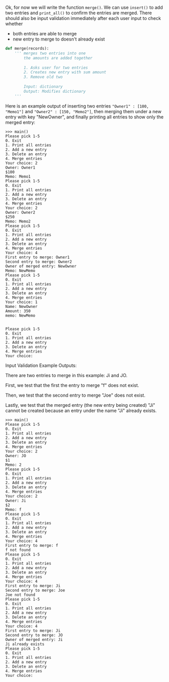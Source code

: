 <!--title={Merging entries}-->

<!--badges={Python:170}-->

<!--concepts={UserInput.mdx, IfStatements.mdx, BooleanOperators.mdx, PrintStatements.mdx, Dictionaries.mdx, IndexingDictionaries.mdx, IndexingLists.mdx, Lists.mdx}-->

Ok, for now we will write the function `merge()`. We can use `insert()` to add two entries and `print_all()` to confirm the entries are merged. There should also be input validation immediately after each user input to check whether

* both entries are able to merge
* new entry to merge to doesn't already exist

```python
def merge(records):
    ''' merges two entries into one
        the amounts are added together
        
        1. Asks user for two entries
    	2. Creates new entry with sum amount
    	3. Remove old two
    	
    	Input: dictionary
    	Output: Modifies dictionary
    '''
```

Here is an example output of inserting two entries `"Owner1" : [100, "Memo1"]` and `"Owner2" : [150, "Memo2"]`, then merging them under a new entry with key "NewOwner", and finally printing all entries to show only the merged entry:

```
>>> main()
Please pick 1-5
0. Exit
1. Print all entries
2. Add a new entry
3. Delete an entry
4. Merge entries
Your choice: 2
Owner: Owner1
$100
Memo: Memo1
Please pick 1-5
0. Exit
1. Print all entries
2. Add a new entry
3. Delete an entry
4. Merge entries
Your choice: 2
Owner: Owner2
$250
Memo: Memo2
Please pick 1-5
0. Exit
1. Print all entries
2. Add a new entry
3. Delete an entry
4. Merge entries
Your choice: 4
First entry to merge: Owner1
Second entry to merge: Owner2
Owner of merged entry: NewOwner
Memo: NewMemo
Please pick 1-5
0. Exit
1. Print all entries
2. Add a new entry
3. Delete an entry
4. Merge entries
Your choice: 1
Name: NewOwner
Amount: 350
memo: NewMemo


Please pick 1-5
0. Exit
1. Print all entries
2. Add a new entry
3. Delete an entry
4. Merge entries
Your choice: 
```

Input Validation Example Outputs:

There are two entries to merge in this example: Ji and JO.

First, we test that the first the entry to merge "f" does not exist.

Then, we test that the second entry to merge "Joe" does not exist.

Lastly, we test that the merged entry (the new entry being created) "Ji" cannot be created because an entry under the name "Ji" already exists.

```
>>> main()
Please pick 1-5
0. Exit
1. Print all entries
2. Add a new entry
3. Delete an entry
4. Merge entries
Your choice: 2
Owner: JO
$1
Memo: 2
Please pick 1-5
0. Exit
1. Print all entries
2. Add a new entry
3. Delete an entry
4. Merge entries
Your choice: 2
Owner: Ji
$2
Memo: f
Please pick 1-5
0. Exit
1. Print all entries
2. Add a new entry
3. Delete an entry
4. Merge entries
Your choice: 4
First entry to merge: f
f not found
Please pick 1-5
0. Exit
1. Print all entries
2. Add a new entry
3. Delete an entry
4. Merge entries
Your choice: 4
First entry to merge: Ji
Second entry to merge: Joe
Joe not found
Please pick 1-5
0. Exit
1. Print all entries
2. Add a new entry
3. Delete an entry
4. Merge entries
Your choice: 4
First entry to merge: Ji
Second entry to merge: JO
Owner of merged entry: Ji
Ji already exists
Please pick 1-5
0. Exit
1. Print all entries
2. Add a new entry
3. Delete an entry
4. Merge entries
Your choice: 
```

